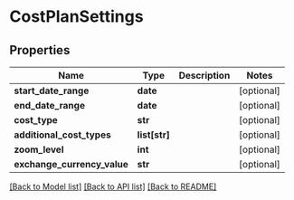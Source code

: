 # CostPlanSettings

## Properties
Name | Type | Description | Notes
------------ | ------------- | ------------- | -------------
**start_date_range** | **date** |  | [optional] 
**end_date_range** | **date** |  | [optional] 
**cost_type** | **str** |  | [optional] 
**additional_cost_types** | **list[str]** |  | [optional] 
**zoom_level** | **int** |  | [optional] 
**exchange_currency_value** | **str** |  | [optional] 

[[Back to Model list]](../README.md#documentation-for-models) [[Back to API list]](../README.md#documentation-for-api-endpoints) [[Back to README]](../README.md)

